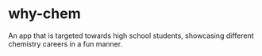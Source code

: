 # why-chem
An app that is targeted towards high school students, showcasing different chemistry careers in a fun manner.
